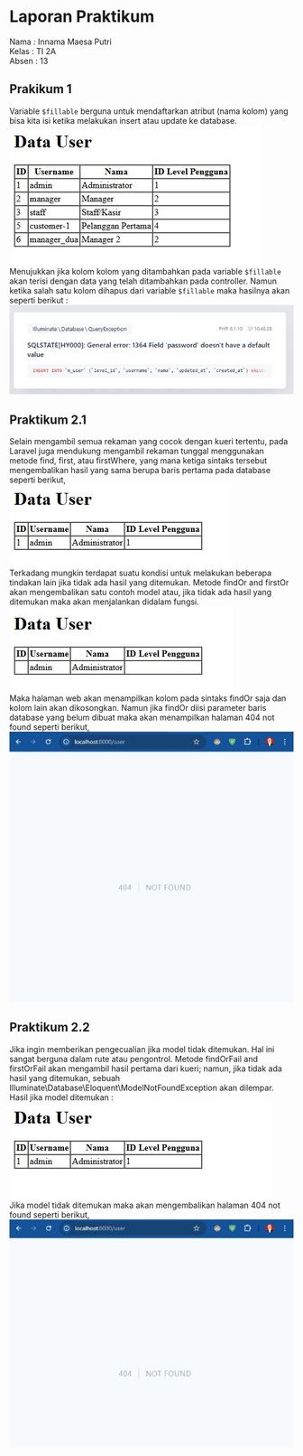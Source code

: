 # Laporan Praktikum

Nama    : Innama Maesa Putri <br>
Kelas   : TI 2A <br>
Absen   : 13 <br>

## Prakikum 1
Variable ```$fillable``` berguna untuk mendaftarkan atribut (nama kolom) yang bisa kita isi ketika melakukan insert atau update ke database. <br>
<img src="Image/p1-1.jpg"> <br>
Menujukkan jika kolom kolom yang ditambahkan pada variable ```$fillable``` akan terisi dengan data yang telah ditambahkan pada controller. Namun ketika salah satu kolom dihapus dari variable ```$fillable``` maka hasilnya akan seperti berikut : <br>
<img src="Image/p1-2.jpg"> <br>

## Praktikum 2.1
Selain mengambil semua rekaman yang cocok dengan kueri tertentu, pada Laravel juga mendukung mengambil rekaman tunggal menggunakan metode find, first, atau firstWhere, yang mana ketiga sintaks tersebut mengembalikan hasil yang sama berupa baris pertama pada database seperti berikut, <br>
<img src="Image/p21-1.jpg"> <br>
Terkadang mungkin terdapat suatu kondisi untuk melakukan beberapa tindakan lain jika tidak ada hasil yang ditemukan. Metode findOr and firstOr akan mengembalikan satu contoh model atau, jika tidak ada hasil yang ditemukan maka akan menjalankan didalam fungsi. <br>
<img src="Image/p21 - 2.jpg"> <br>
Maka halaman web akan menampilkan kolom pada sintaks findOr saja dan kolom lain akan dikosongkan. Namun jika findOr diisi parameter baris database yang belum dibuat maka akan menampilkan halaman 404 not found seperti berikut, <br>
<img src="Image/p21 - 3.jpg"> <br>

## Praktikum 2.2
Jika ingin memberikan pengecualian jika model tidak ditemukan. Hal ini sangat berguna dalam rute atau pengontrol. Metode findOrFail and firstOrFail akan mengambil hasil pertama dari kueri; namun, jika tidak ada hasil yang ditemukan, sebuah Illuminate\Database\Eloquent\ModelNotFoundException akan dilempar. <br>
Hasil jika model ditemukan : <br>
<img src="Image/p22-1.jpg"> <br>
Jika model tidak ditemukan maka akan mengembalikan halaman 404 not found seperti berikut, <br>
<img src="Image/p22-2.jpg"> <br>